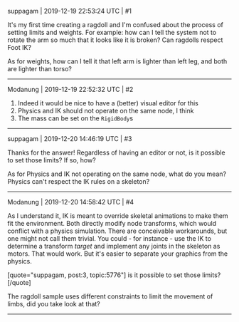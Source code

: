 suppagam | 2019-12-19 22:53:24 UTC | #1

It's my first time creating a ragdoll and I'm confused about the process of setting limits and weights. For example: how can I tell the system not to rotate the arm so much that it looks like it is broken? Can ragdolls respect Foot IK? 

As for weights, how can I tell it that left arm is lighter than left leg, and both are lighter than torso?

-------------------------

Modanung | 2019-12-19 22:52:32 UTC | #2

1. Indeed it would be nice to have a (better) visual editor for this
2. Physics and IK should not operate on the same node, I think
3. The mass can be set on the `RigidBody`s

-------------------------

suppagam | 2019-12-20 14:46:19 UTC | #3

Thanks for the answer! Regardless of having an editor or not, is it possible to set those limits? If so, how? 

As for Physics and IK not operating on the same node, what do you mean? Physics can't respect the IK rules on a skeleton?

-------------------------

Modanung | 2019-12-20 14:58:42 UTC | #4

As I understand it, IK is meant to override skeletal animations to make them fit the environment. Both directly modify node transforms, which would conflict with a physics simulation. There are conceivable workarounds, but one might not call them trivial.
You could - for instance - use the IK to determine a transform _target_ and implement any joints in the skeleton as motors. That would work. But it's easier to separate your graphics from the physics.

[quote="suppagam, post:3, topic:5776"]
is it possible to set those limits?
[/quote]

The ragdoll sample uses different constraints to limit the movement of limbs, did you take look at that?

-------------------------

